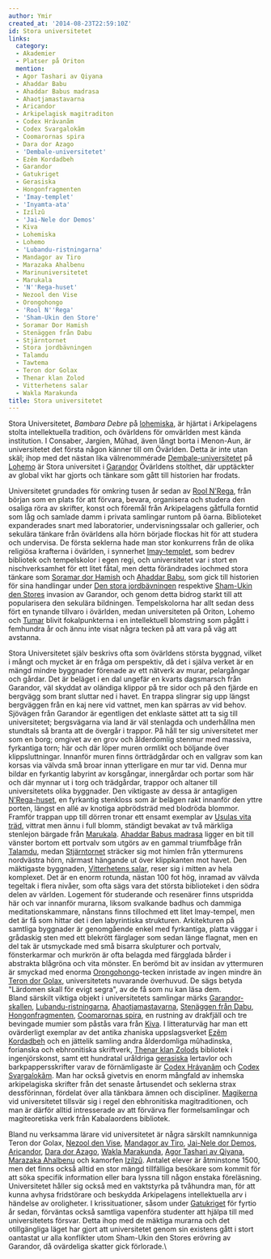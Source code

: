 ```yaml
---
author: Ymir
created_at: '2014-08-23T22:59:10Z'
id: Stora universitetet
links:
  category:
  - Akademier
  - Platser på Oriton
  mention:
  - Agor Tashari av Qiyana
  - Ahaddar Babu
  - Ahaddar Babus madrasa
  - Ahaotjamastavarna
  - Aricandor
  - Arkipelagisk magitraditon
  - Codex Hrávanãm
  - Codex Svargalokãm
  - Coomarornas spira
  - Dara dor Azago
  - 'Dembale-universitetet'
  - Ezêm Kordadbeh
  - Garandor
  - Gatukriget
  - Gerasiska
  - Hongonfragmenten
  - 'Imay-templet'
  - 'Inyamta-ata'
  - Izílzû
  - 'Jai-Nele dor Demos'
  - Kiva
  - Lohemiska
  - Lohemo
  - 'Lubandu-ristningarna'
  - Mandagor av Tiro
  - Marazaka Ahalbenu
  - Marinuniversitetet
  - Marukala
  - 'N''Rega-huset'
  - Nezool den Vise
  - Orongohongo
  - 'Rool N''Rega'
  - 'Sham-Ukin den Store'
  - Soramar Dor Hamish
  - Stenäggen från Dabu
  - Stjärntornet
  - Stora jordbävningen
  - Talamdu
  - Tawtema
  - Teron dor Golax
  - Thenar klan Zolod
  - Vitterhetens salar
  - Wakla Marakunda
title: Stora universitetet
---
```


Stora Universitetet, *Bambara Debre* på [lohemiska], är hjärtat i Arkipelagens stolta intellektuella
tradition, och övärldens för omvärlden mest kända institution. I Consaber, Jargien, Mûhad, även
långt borta i Menon-Aun, är universitetet det första någon känner till om Övärlden. Detta är inte
utan skäl; ihop med det nästan lika välrenommérade [Dembale-universitetet] på [Lohemo] är Stora
universitet i [Garandor] Övärldens stolthet, där upptäckter av global vikt har gjorts och tänkare
som gått till historien har frodats.

Universitetet grundades för omkring tusen år sedan av [Rool N'Rega], från början som en plats för
att förvara, bevara, organisera och studera den osaliga röra av skrifter, konst och föremål från
Arkipelagens gåtfulla forntid som låg och samlade damm i privata samlingar runtom på öarna.
Biblioteket expanderades snart med laboratorier, undervisningssalar och gallerier, och sekulära
tänkare från övärldens alla hörn började flockas hit för att studera och undervisa. De första
seklerna hade man stor konkurrens från de olika religiösa krafterna i övärlden, i synnerhet
[Imay-templet], som bedrev bibliotek och tempelskolor i egen regi, och universitetet var i stort en
nischverksamhet för ett litet fåtal, men detta förändrades iochmed stora tänkare som [Soramar dor
Hamish] och [Ahaddar Babu], som gick till historien för sina handlingar under [Den stora
jordbävningen] respektive [Sham-Ukin den Stores] invasion av Garandor, och genom detta bidrog starkt
till att popularisera den sekulära bildningen. Tempelskolorna har allt sedan dess fört en tynande
tillvaro i övärlden, medan universiteten på Oriton, Lohemo och [Tumar] blivit fokalpunkterna i en
intellektuell blomstring som pågått i femhundra år och ännu inte visat några tecken på att vara på
väg att avstanna.

Stora Universitetet själv beskrivs ofta som övärldens största byggnad, vilket i mångt och mycket är
en fråga om perspektiv, då det i själva verket är en mängd mindre byggnader förenade av ett nätverk
av murar, pelargångar och gårdar. Det är beläget i en dal ungefär en kvarts dagsmarsch från
Garandor, väl skyddat av oländiga klippor på tre sidor och på den fjärde en bergvägg som brant
sluttar ned i havet. En trappa slingrar sig upp längst bergväggen från en kaj nere vid vattnet, men
kan spärras av vid behov. Sjövägen från Garandor är egentligen det enklaste sättet att ta sig till
universitetet; bergsvägarna via land är väl stenlagda och underhållna men stundtals så branta att de
övergår i trappor. På håll ter sig universitetet mer som en borg; omgivet av en grov och ålderdomlig
stenmur med massiva, fyrkantiga torn; här och där löper muren ormlikt och böljande över
klippsluttningar. Innanför muren finns örtträdgårdar och en vallgrav som kan korsas via välvda små
broar innan ytterligare en mur tar vid. Denna mur bildar en fyrkantig labyrint av korsgångar,
innergårdar och portar som här och där mynnar ut i torg och trädgårdar, trappor och altaner till
universitetets olika byggnader. Den viktigaste av dessa är antagligen [N'Rega-huset], en fyrkantig
stenkloss som är belägen rakt innanför den yttre porten, längst en allé av knotiga apbrödsträd med
blodröda blommor. Framför trappan upp till dörren tronar ett ensamt exemplar av [Usulas vita träd],
vittrat men ännu i full blomm, ständigt bevakat av två märkliga stenlejon bärgade från [Marukala].
[Ahaddar Babus madrasa] ligger en bit till vänster bortom ett portvalv som utgörs av en gammal
triumfbåge från [Talamdu], medan [Stjärntornet] sträcker sig mot himlen från yttermurens nordvästra
hörn, närmast hängande ut över klippkanten mot havet. Den mäktigaste byggnaden, [Vitterhetens
salar], reser sig i mitten av hela komplexet. Det är en enorm rotunda, nästan 100 fot hög, inramad
av välvda tegeltak i flera nivåer, som ofta sägs vara det största biblioteket i den södra delen av
världen. Logement för studerande och resenärer finns utspridda här och var innanför murarna, liksom
svalkande badhus och dammiga meditationskammare, nånstans finns tillochmed ett litet Imay-tempel,
men det är få som hittar det i den labyrintiska strukturen. Arkitekturen på samtliga byggnader är
genomgående enkel med fyrkantiga, platta väggar i grådaskig sten med ett blekrött färglager som
sedan länge flagnat, men en del tak är utsmyckade med små bisarra skulpturer och portvalv,
fönsterkarmar och murkrön är ofta belagda med färgglada bårder i abstrakta blågröna och vita
mönster. En berömd bit av insidan av yttermuren är smyckad med enorma [Orongohongo]-tecken inristade
av ingen mindre än [Teron dor Golax], universitetets nuvarande överhuvud. De sägs betyda "Lärdomen
skall för evigt segra", av de få som nu kan läsa dem.\
Bland särskilt viktiga objekt i universitetets samlingar märks [Garandor-skallen],
[Lubandu-ristningarna], [Ahaotjamastavarna], [Stenäggen från Dabu], [Hongonfragmenten], [Coomarornas
spira], en rustning av drakfjäll och tre bevingade mumier som påstås vara från [Kiva]. I
litteraturväg har man ett ovärderligt exemplar av det antika zhaniska uppslagsverket [Ezêm
Kordadbeh] och en jättelik samling andra ålderdomliga mûhadinska, forianska och ebhronitiska
skriftverk, [Thenar klan Zolods] bibliotek i ingenjörskonst, samt ett hundratal uråldriga
[gerasiska] lertavlor och barkpappersskrifter varav de förnämligaste är [Codex Hrávanãm] och [Codex
Svargalokãm]. Man har också givetvis en enorm mångfald av inhemska arkipelagiska skrifter från det
senaste årtusendet och seklerna strax dessförinnan, fördelat över alla tänkbara ämnen och
discipliner. [Magikerna] vid universitetet tillsvär sig i regel den ebhronitiska magitraditionen,
och man är därför alltid intresserade av att förvärva fler formelsamlingar och magiteoretiska verk
från Kabalaordens bibliotek.

Bland nu verksamma lärare vid universitetet är några särskilt namnkunniga Teron dor Golax, [Nezool
den Vise], [Mandagor av Tiro], [Jai-Nele dor Demos], [Aricandor], [Dara dor Azago], [Wakla
Marakunda], [Agor Tashari av Qiyana], [Marazaka Ahalbenu] och kamorfen [Izílzû]. Antalet elever är
åtminstone 1500, men det finns också alltid en stor mängd tillfälliga besökare som kommit för att
söka specifik information eller bara lyssna till någon enstaka föreläsning. Universitetet håller sig
också med en vaktstyrka på tvåhundra man, för att kunna avhysa fridstörare och beskydda Arkipelagens
intellektuella arv i händelse av oroligheter. I krissituationer, såsom under [Gatukriget] för fyrtio
år sedan, förväntas också samtliga vapenföra studenter att hjälpa till med universitetets försvar.
Detta ihop med de mäktiga murarna och det otillgängliga läget har gjort att universitetet genom sin
existens gått i stort oantastat ur alla konflikter utom Sham-Ukin den Stores erövring av Garandor,
då ovärdeliga skatter gick förlorade.\

  [lohemiska]: Lohemiska
  [Dembale-universitetet]: Dembale-universitetet
  [Lohemo]: Lohemo
  [Garandor]: Garandor
  [Rool N'Rega]: Rool_NRega
  [Imay-templet]: Imay-templet
  [Soramar dor Hamish]: Soramar_Dor_Hamish
  [Ahaddar Babu]: Ahaddar_Babu
  [Den stora jordbävningen]: Stora_jordbävningen
  [Sham-Ukin den Stores]: Sham-Ukin_den_Store
  [Tumar]: Marinuniversitetet
  [N'Rega-huset]: NRega-huset
  [Usulas vita träd]: Tawtema
  [Marukala]: Marukala
  [Ahaddar Babus madrasa]: Ahaddar_Babus_madrasa
  [Talamdu]: Talamdu
  [Stjärntornet]: Stjärntornet
  [Vitterhetens salar]: Vitterhetens_salar
  [Orongohongo]: Orongohongo
  [Teron dor Golax]: Teron_dor_Golax
  [Garandor-skallen]: Inyamta-ata
  [Lubandu-ristningarna]: Lubandu-ristningarna
  [Ahaotjamastavarna]: Ahaotjamastavarna
  [Stenäggen från Dabu]: Stenäggen_från_Dabu
  [Hongonfragmenten]: Hongonfragmenten
  [Coomarornas spira]: Coomarornas_spira
  [Kiva]: Kiva
  [Ezêm Kordadbeh]: Ezêm_Kordadbeh
  [Thenar klan Zolods]: Thenar_klan_Zolod
  [gerasiska]: Gerasiska
  [Codex Hrávanãm]: Codex_Hrávanãm
  [Codex Svargalokãm]: Codex_Svargalokãm
  [Magikerna]: Arkipelagisk_magitraditon
  [Nezool den Vise]: Nezool_den_Vise
  [Mandagor av Tiro]: Mandagor_av_Tiro
  [Jai-Nele dor Demos]: Jai-Nele_dor_Demos
  [Aricandor]: Aricandor
  [Dara dor Azago]: Dara_dor_Azago
  [Wakla Marakunda]: Wakla_Marakunda
  [Agor Tashari av Qiyana]: Agor_Tashari_av_Qiyana
  [Marazaka Ahalbenu]: Marazaka_Ahalbenu
  [Izílzû]: Izílzû
  [Gatukriget]: Gatukriget